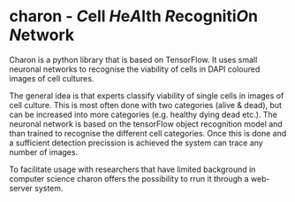 # charon - ***C***ell ***H***e***A***lth ***R***ecogniti***O***n ***N***etwork

Charon is a python library that is based on TensorFlow. It uses small neuronal networks to recognise the viability of cells in DAPI coloured images of cell cultures.

The general idea is that experts classify viability of single cells in images of cell culture. This is most often done with two categories (alive & dead), but can be increased into more categories (e.g. healthy dying dead etc.). The neuronal network is based on the tensorFlow object recognition model and than trained to recognise the different cell categories. Once this is done and a sufficient detection precission is achieved the system can trace any number of images.

To facilitate usage with researchers that have limited background in computer science charon offers the possibility to rrun it through a web-server system.


